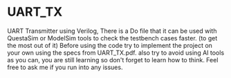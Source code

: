 # UART_TX
UART Transmitter using Verilog, There is a Do file that it can be used with QuestaSim or ModelSim tools to check the testbench cases faster. 
(to get the most out of it) Before using the code try to implement the project on your own using the specs from UART_TX.pdf. also try to avoid using AI tools as you can, you are still learning so don't forget to learn how to think. 
Feel free to ask me if you run into any issues.
